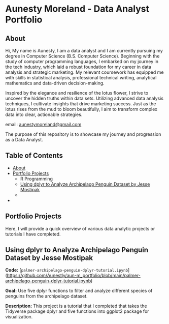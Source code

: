 # Aunesty Moreland - Data Analyst Portfolio

## About
Hi, My name is Aunesty, I am a data analyst and I am currently pursuing my degree in Computer Science (B.S. Computer Science). Beginning with the study of computer programming languages, I embarked on my journey in the tech industry, which laid a robust foundation for my career in data analysis and strategic marketing. My relevant coursework has equipped me with skills in statistical analysis, professional technical writing, analytical mathematics and data-driven decision-making.

 Inspired by the elegance and resilience of the lotus flower, I strive to uncover the hidden truths within data sets. Utilizing advanced data analysis techniques, I cultivate insights that drive marketing success. Just as the lotus rises from the mud to bloom beautifully, I aim to transform complex data into clear, actionable strategies.


email: aunestymoreland@gmail.com

The purpose of this repository is to showcase my journey and progression as a Data Analyst.

## Table of Contents
- [About](https://github.com/aunestly/aun-m_portfolio/blob/main/README.md#about)
- [Portfolio Projects](https://github.com/aunestly/aun-m_portfolio/blob/main/README.md#portfolio-projects)
  - R Programming
  - [ Using dplyr to Analyze Archipelago Penguin Dataset by Jesse Mostipak]()
  - 
- 

## Portfolio Projects
Here, I will provide a quick overview of various data analytic projects or tutorials I have completed.

## Using dplyr to Analyze Archipelago Penguin Dataset by Jesse Mostipak
**Code:** [`palmer-archipelago-penguin-dplyr-tutorial.ipynb`]
(https://github.com/Aunestly/aun-m_portfolio/blob/main/palmer-archipelago-penguin-dplyr-tutorial.ipynb)

**Goal:** Use five dplyr functions to filter and analyze different species of penguins from the archipelago dataset.

**Description:** This project is a tutorial that I completed that takes the Tidyverse package dplyr and five functions into ggplot2 package for visualization.
